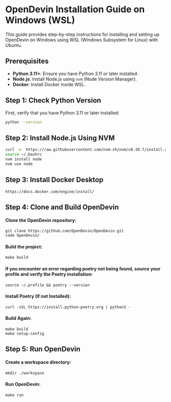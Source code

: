 # OpenDevin Installation Guide on Windows (WSL)

This guide provides step-by-step instructions for installing and setting up OpenDevin on Windows using WSL (Windows Subsystem for Linux) with Ubuntu.

## Prerequisites

- **Python 3.11+**: Ensure you have Python 3.11 or later installed.
- **Node.js**: Install Node.js using `nvm` (Node Version Manager).
- **Docker**: Install Docker inside WSL.

## Step 1: Check Python Version

First, verify that you have Python 3.11 or later installed:

```bash
python --version
```

## Step 2: Install Node.js Using NVM
```bash
curl -o- https://raw.githubusercontent.com/nvm-sh/nvm/v0.39.7/install.sh | bash
source ~/.bashrc
nvm install node
nvm use node
```

## Step 3: Install Docker Desktop 
```
https://docs.docker.com/engine/install/
```

## Step 4: Clone and Build OpenDevin

#### Clone the OpenDevin repository:
```
git clone https://github.com/OpenDevin/OpenDevin.git
code OpenDevin/
```

#### Build the project:
```
make build
```

#### If you encounter an error regarding poetry not being found, source your profile and verify the Poetry installation:
```
source ~/.profile && poetry --version
```

#### Install Poetry (If not Installed):
```
curl -sSL https://install.python-poetry.org | python3 -
```

#### Build Again: 
```
make build
make setup-config
```
## Step 5: Run OpenDevin
#### Create a workspace directory:
```
mkdir ./workspace
```

#### Run OpenDevin:
```
make run
```
